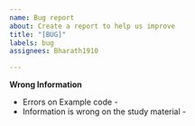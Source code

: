 ```yaml
---
name: Bug report
about: Create a report to help us improve
title: "[BUG]"
labels: bug
assignees: Bharath1910

---
```


**Wrong Information**

* Errors on Example code - 
* Information is wrong on the study material -
